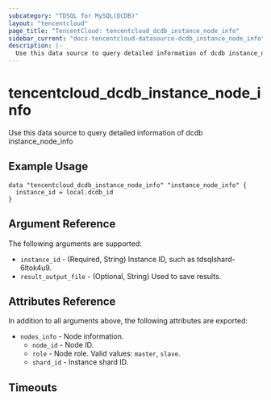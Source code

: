 ```yaml
---
subcategory: "TDSQL for MySQL(DCDB)"
layout: "tencentcloud"
page_title: "TencentCloud: tencentcloud_dcdb_instance_node_info"
sidebar_current: "docs-tencentcloud-datasource-dcdb_instance_node_info"
description: |-
  Use this data source to query detailed information of dcdb instance_node_info
---
```


# tencentcloud_dcdb_instance_node_info

Use this data source to query detailed information of dcdb instance_node_info

## Example Usage

```hcl
data "tencentcloud_dcdb_instance_node_info" "instance_node_info" {
  instance_id = local.dcdb_id
}
```

## Argument Reference

The following arguments are supported:

* `instance_id` - (Required, String) Instance ID, such as tdsqlshard-6ltok4u9.
* `result_output_file` - (Optional, String) Used to save results.

## Attributes Reference

In addition to all arguments above, the following attributes are exported:

* `nodes_info` - Node information.
  * `node_id` - Node ID.
  * `role` - Node role. Valid values: `master`, `slave`.
  * `shard_id` - Instance shard ID.


## Timeouts

<no value>


